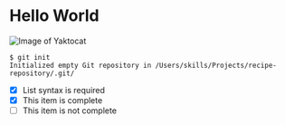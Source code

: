 # Hello World

![Image of Yaktocat](https://octodex.github.com/images/yaktocat.png)

```
$ git init
Initialized empty Git repository in /Users/skills/Projects/recipe-repository/.git/
```



- [x] List syntax is required
- [x] This item is complete
- [ ] This item is not complete
